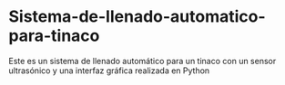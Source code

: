 # Sistema-de-llenado-automatico-para-tinaco
Este es un sistema de llenado automático para un tinaco con un sensor ultrasónico y una interfaz gráfica realizada en Python
